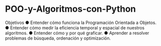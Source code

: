 # POO-y-Algoritmos-con-Python
Objetivos
● Entender cómo funciona la Programación Orientada a Objetos. 
● Entender cómo medir la eficiencia temporal y espacial de nuestros algoritmos. 
● Entender cómo y por qué graficar. 
● Aprender a resolver problemas de búsqueda, ordenación y optimización.
